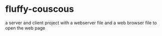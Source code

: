 # fluffy-couscous
a server and client project with a webserver file and a web browser file to open the web page
